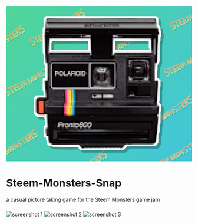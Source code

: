 ![icon image](public/icon.png)
# Steem-Monsters-Snap
a casual picture taking game for the Steem Monsters game jam

###

![screenshot 1](https://i.imgur.com/yQ5zLBi.png)
![screenshot 2](https://i.imgur.com/EaqLGqy.png)
![screenshot 3](https://i.imgur.com/AeU2Qly.png)
